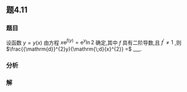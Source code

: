 ## 题4.11
### 题目
设函数 $y = y( x)$ 由方程 $x{\mathrm{e}}^{f( y) } = {\mathrm{e}}^{y}\ln 2$ 确定,其中 $f$ 具有二阶导数,且 ${f}^{\prime } \neq  1$ ,则 $\frac{{\mathrm{d}}^{2}y}{\mathrm{\;d}{x}^{2}} =$  ___.
### 分析

### 解